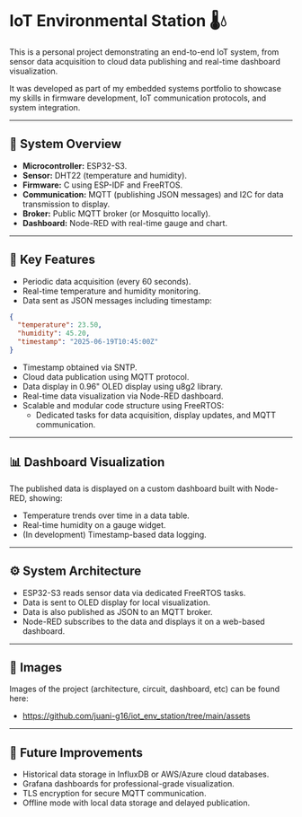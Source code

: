 # IoT Environmental Station 🌡️💧

This is a personal project demonstrating an end-to-end IoT system, from sensor data acquisition to cloud data publishing and real-time dashboard visualization.

It was developed as part of my embedded systems portfolio to showcase my skills in firmware development, IoT communication protocols, and system integration.

---

## 📐 System Overview

- **Microcontroller:** ESP32-S3.
- **Sensor:** DHT22 (temperature and humidity).
- **Firmware:** C using ESP-IDF and FreeRTOS.
- **Communication:** MQTT (publishing JSON messages) and I2C for data transmission to display.
- **Broker:** Public MQTT broker (or Mosquitto locally).
- **Dashboard:** Node-RED with real-time gauge and chart.

---

## 🎯 Key Features

- Periodic data acquisition (every 60 seconds).
- Real-time temperature and humidity monitoring.
- Data sent as JSON messages including timestamp:
```json
{
  "temperature": 23.50,
  "humidity": 45.20,
  "timestamp": "2025-06-19T10:45:00Z"
}
```
- Timestamp obtained via SNTP.
- Cloud data publication using MQTT protocol.
- Data display in 0.96" OLED display using u8g2 library.
- Real-time data visualization via Node-RED dashboard.
- Scalable and modular code structure using FreeRTOS:
    - Dedicated tasks for data acquisition, display updates, and MQTT communication.


---

## 📊 Dashboard Visualization
The published data is displayed on a custom dashboard built with Node-RED, showing:

- Temperature trends over time in a data table.
- Real-time humidity on a gauge widget.
- (In development) Timestamp-based data logging.


---


## ⚙️ System Architecture

- ESP32-S3 reads sensor data via dedicated FreeRTOS tasks.
- Data is sent to OLED display for local visualization.
- Data is also published as JSON to an MQTT broker.
- Node-RED subscribes to the data and displays it on a web-based dashboard.

---

## 🎨 Images

Images of the project (architecture, circuit, dashboard, etc) can be found here: 
- https://github.com/juani-g16/iot_env_station/tree/main/assets

---

## 🚀 Future Improvements
- Historical data storage in InfluxDB or AWS/Azure cloud databases.
- Grafana dashboards for professional-grade visualization.
- TLS encryption for secure MQTT communication.
- Offline mode with local data storage and delayed publication.

